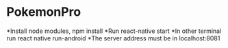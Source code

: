# PokemonPro
*Install node modules, npm install
*Run react-native start
*In other terminal run react native run-android
*The server address must be in localhost:8081
